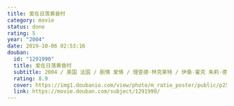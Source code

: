 ```yaml
---
title: 爱在日落黄昏时
category: movie
status: done
rating: 5
year: "2004"
date: 2019-10-06 02:53:16
douban:
  id: "1291990"
  title: 爱在日落黄昏时
  subtitle: 2004 / 美国 法国 / 剧情 爱情 / 理查德·林克莱特 / 伊桑·霍克 朱莉·德尔佩
  rating: 8.9
  cover: https://img1.doubanio.com/view/photo/m_ratio_poster/public/p2561542458.jpg
  link: https://movie.douban.com/subject/1291990/
---
```



